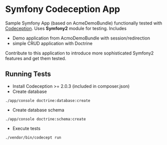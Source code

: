 Symfony Codeception App
=====================

Sample Symfony App (based on AcmeDemoBundle) functionally tested with [Codeception](http://codeception.com).
Uses **Symfony2** module for testing. Includes

* Demo application from AcmoDemoBundle with session/redirection 
* simple CRUD application with Doctrine

Contribute to this application to introduce more sophisticated Symfony2 features and get them tested.

## Running Tests

* Install Codeception >= 2.0.3 (included in composer.json)
* Create database 

```
./app/console doctrine:database:create
```

* Create database schema

```
./app/console doctrine:schema:create
```

* Execute tests

```
./vendor/bin/codecept run
```

